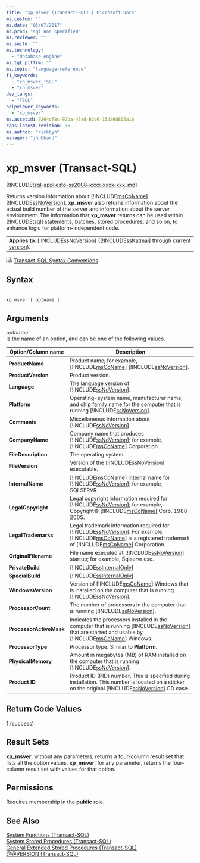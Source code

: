 ```yaml
---
title: "xp_msver (Transact-SQL) | Microsoft Docs"
ms.custom: ""
ms.date: "03/07/2017"
ms.prod: "sql-non-specified"
ms.reviewer: ""
ms.suite: ""
ms.technology: 
  - "database-engine"
ms.tgt_pltfrm: ""
ms.topic: "language-reference"
f1_keywords: 
  - "xp_msver_TSQL"
  - "xp_msver"
dev_langs: 
  - "TSQL"
helpviewer_keywords: 
  - "xp_msver"
ms.assetid: 9264cf8c-92ba-45ad-b2d6-15d26d805a16
caps.latest.revision: 35
ms.author: "rickbyh"
manager: "jhubbard"
---
```

# xp_msver (Transact-SQL)
[!INCLUDE[tsql-appliesto-ss2008-xxxx-xxxx-xxx_md](../../../database-engine/configure/windows/includes/tsql-appliesto-ss2008-xxxx-xxxx-xxx-md.md)]

  Returns version information about [!INCLUDE[msCoName](../../../advanced-analytics/r-services/tutorials/includes/msconame-md.md)] [!INCLUDE[ssNoVersion](../../../advanced-analytics/r-services/includes/ssnoversion-md.md)]. **xp_msver** also returns information about the actual build number of the server and information about the server environment. The information that **xp_msver** returns can be used within [!INCLUDE[tsql](../../../advanced-analytics/r-services/includes/tsql-md.md)] statements, batches, stored procedures, and so on, to enhance logic for platform-independent code.  
  
||  
|-|  
|**Applies to**: [!INCLUDE[ssNoVersion](../../../advanced-analytics/r-services/includes/ssnoversion-md.md)] ([!INCLUDE[ssKatmai](../../../analysis-services/data-mining/includes/sskatmai-md.md)] through [current version](http://go.microsoft.com/fwlink/p/?LinkId=299658)).|  
  
 ![Topic link icon](../../../database-engine/configure/windows/media/topic-link.gif "Topic link icon") [Transact-SQL Syntax Conventions](../../../t-sql/language-elements/transact-sql-syntax-conventions-transact-sql.md)  
  
## Syntax  
  
```  
  
xp_msver [ optname ]  
```  
  
## Arguments  
 *optname*  
 Is the name of an option, and can be one of the following values.  
  
|Option/Column name|Description|  
|-------------------------|-----------------|  
|**ProductName**|Product name; for example, [!INCLUDE[msCoName](../../../advanced-analytics/r-services/tutorials/includes/msconame-md.md)] [!INCLUDE[ssNoVersion](../../../advanced-analytics/r-services/includes/ssnoversion-md.md)].|  
|**ProductVersion**|Product version.|  
|**Language**|The language version of [!INCLUDE[ssNoVersion](../../../advanced-analytics/r-services/includes/ssnoversion-md.md)].|  
|**Platform**|Operating-system name, manufacturer name, and chip family name for the computer that is running [!INCLUDE[ssNoVersion](../../../advanced-analytics/r-services/includes/ssnoversion-md.md)].|  
|**Comments**|Miscellaneous information about [!INCLUDE[ssNoVersion](../../../advanced-analytics/r-services/includes/ssnoversion-md.md)].|  
|**CompanyName**|Company name that produces [!INCLUDE[ssNoVersion](../../../advanced-analytics/r-services/includes/ssnoversion-md.md)]; for example, [!INCLUDE[msCoName](../../../advanced-analytics/r-services/tutorials/includes/msconame-md.md)] Corporation.|  
|**FileDescription**|The operating system.|  
|**FileVersion**|Version of the [!INCLUDE[ssNoVersion](../../../advanced-analytics/r-services/includes/ssnoversion-md.md)] executable.|  
|**InternalName**|[!INCLUDE[msCoName](../../../advanced-analytics/r-services/tutorials/includes/msconame-md.md)] internal name for [!INCLUDE[ssNoVersion](../../../advanced-analytics/r-services/includes/ssnoversion-md.md)]; for example, SQLSERVR.|  
|**LegalCopyright**|Legal copyright information required for [!INCLUDE[ssNoVersion](../../../advanced-analytics/r-services/includes/ssnoversion-md.md)]; for example, Copyright© [!INCLUDE[msCoName](../../../advanced-analytics/r-services/tutorials/includes/msconame-md.md)] Corp. 1988-2005.|  
|**LegalTrademarks**|Legal trademark information required for [!INCLUDE[ssNoVersion](../../../advanced-analytics/r-services/includes/ssnoversion-md.md)]. For example, [!INCLUDE[msCoName](../../../advanced-analytics/r-services/tutorials/includes/msconame-md.md)] is a registered trademark of [!INCLUDE[msCoName](../../../advanced-analytics/r-services/tutorials/includes/msconame-md.md)] Corporation.|  
|**OriginalFilename**|File name executed at [!INCLUDE[ssNoVersion](../../../advanced-analytics/r-services/includes/ssnoversion-md.md)] startup; for example, Sqlservr.exe.|  
|**PrivateBuild**|[!INCLUDE[ssInternalOnly](../../../integration-services/data-flow/transformations/includes/ssinternalonly-md.md)]|  
|**SpecialBuild**|[!INCLUDE[ssInternalOnly](../../../integration-services/data-flow/transformations/includes/ssinternalonly-md.md)]|  
|**WindowsVersion**|Version of [!INCLUDE[msCoName](../../../advanced-analytics/r-services/tutorials/includes/msconame-md.md)] Windows that is installed on the computer that is running [!INCLUDE[ssNoVersion](../../../advanced-analytics/r-services/includes/ssnoversion-md.md)].|  
|**ProcessorCount**|The number of processors in the computer that is running [!INCLUDE[ssNoVersion](../../../advanced-analytics/r-services/includes/ssnoversion-md.md)].|  
|**ProcessorActiveMask**|Indicates the processors installed in the computer that is running [!INCLUDE[ssNoVersion](../../../advanced-analytics/r-services/includes/ssnoversion-md.md)] that are started and usable by [!INCLUDE[msCoName](../../../advanced-analytics/r-services/tutorials/includes/msconame-md.md)] Windows.|  
|**ProcessorType**|Processor type. Similar to **Platform**.|  
|**PhysicalMemory**|Amount in megabytes (MB) of RAM installed on the computer that is running [!INCLUDE[ssNoVersion](../../../advanced-analytics/r-services/includes/ssnoversion-md.md)].|  
|**Product ID**|Product ID (PID) number. This is specified during installation. This number is located on a sticker on the original [!INCLUDE[ssNoVersion](../../../advanced-analytics/r-services/includes/ssnoversion-md.md)] CD case.|  
  
## Return Code Values  
 1 (success)  
  
## Result Sets  
 **xp_msver**, without any parameters, returns a four-column result set that lists all the option values. **xp_msver**, for any parameter, returns the four-column result set with values for that option.  
  
## Permissions  
 Requires membership in the **public** role.  
  
## See Also  
 [System Functions &#40;Transact-SQL&#41;](../../../relational-databases/reference/system-functions/system-functions-for-transact-sql.md)   
 [System Stored Procedures &#40;Transact-SQL&#41;](../../../relational-databases/reference/system-stored-procedures/system-stored-procedures-transact-sql.md)   
 [General Extended Stored Procedures &#40;Transact-SQL&#41;](../../../relational-databases/reference/system-stored-procedures/general-extended-stored-procedures-transact-sql.md)   
 [@@VERSION &#40;Transact-SQL&#41;](../../../t-sql/functions/version-transact-sql-configuration-functions.md)  
  
  